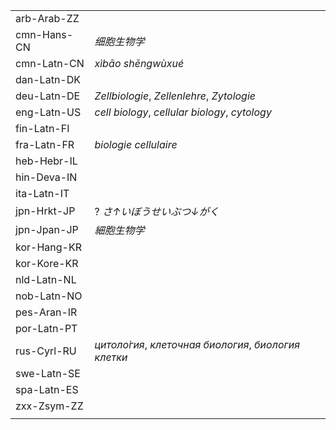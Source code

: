 | | |
|-|-|
| arb-Arab-ZZ |  |
| cmn-Hans-CN | _细胞生物学_ |
| cmn-Latn-CN | _xìbāo shēngwùxué_ |
| dan-Latn-DK |  |
| deu-Latn-DE | _Zellbiologie_, _Zellenlehre_, _Zytologie_ |
| eng-Latn-US | _cell biology_, _cellular biology_, _cytology_ |
| fin-Latn-FI |  |
| fra-Latn-FR | _biologie cellulaire_ |
| heb-Hebr-IL |  |
| hin-Deva-IN |  |
| ita-Latn-IT |  |
| jpn-Hrkt-JP | ? _さ↑いぼうせいぶつ↓がく_ |
| jpn-Jpan-JP | _細胞生物学_ |
| kor-Hang-KR |  |
| kor-Kore-KR |  |
| nld-Latn-NL |  |
| nob-Latn-NO |  |
| pes-Aran-IR |  |
| por-Latn-PT |  |
| rus-Cyrl-RU | _цитоло́гия_, _клеточная биология_, _биология клетки_ |
| swe-Latn-SE |  |
| spa-Latn-ES |  |
| zxx-Zsym-ZZ |  |
|  |  |
